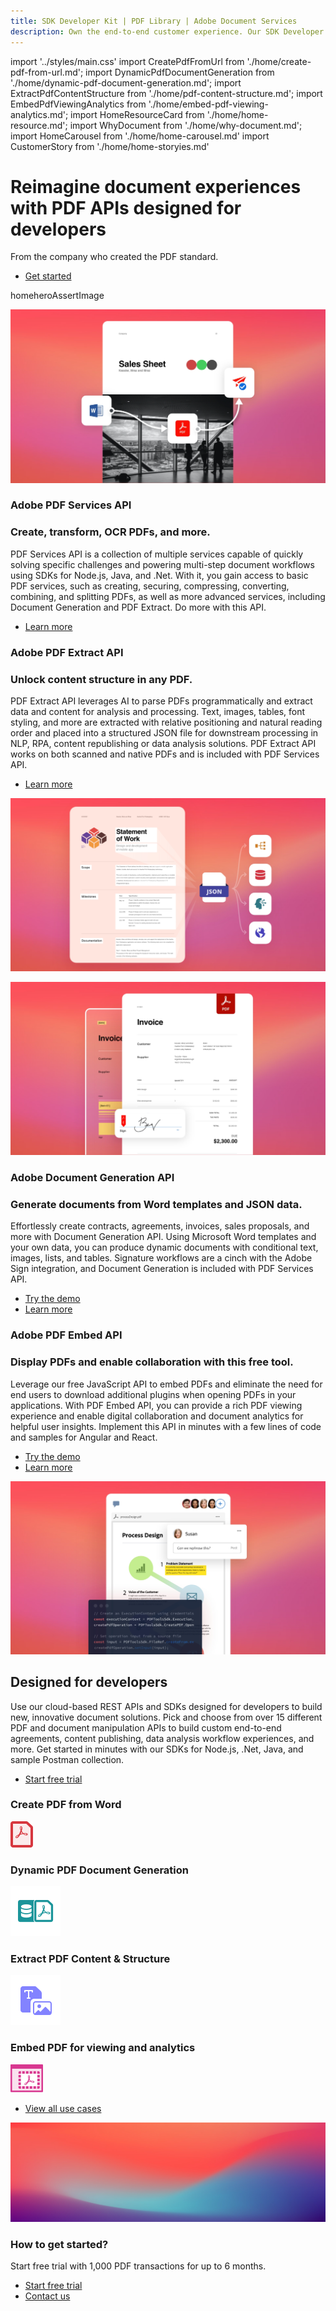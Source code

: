 ```yaml
---
title: SDK Developer Kit | PDF Library | Adobe Document Services
description: Own the end-to-end customer experience. Our SDK Developer kits are customizable & built to last. Find an innovative solution with our PDF SDK here.
---
```


import '../styles/main.css'
import CreatePdfFromUrl from './home/create-pdf-from-url.md';
import DynamicPdfDocumentGeneration from './home/dynamic-pdf-document-generation.md';
import ExtractPdfContentStructure from './home/pdf-content-structure.md';
import EmbedPdfViewingAnalytics from './home/embed-pdf-viewing-analytics.md';
import HomeResourceCard from './home/home-resource.md';
import WhyDocument from './home/why-document.md';
import HomeCarousel from './home/home-carousel.md'
import CustomerStory from './home/home-storyies.md'

<Hero slots="heading, text, buttons, assetsImg" customLayout variant="video" className="homeherobgImage Hero-Banner"/>

# Reimagine document experiences with PDF APIs designed for developers

From the company who created the PDF standard.

- [Get started](https://documentcloud.adobe.com/dc-integration-creation-app-cdn/main.html)


homeheroAssertImage

<TextBlock slots="image, heading,subHeading,text,buttons" theme="lightest" headerElementType="h2" homeZigZag className="home-zigzag-comp-padding Adobe-PDF-Services-API"/>

![PDF Services API Workflow](images/pdfServices.jpg)

### Adobe PDF Services API
### Create, transform, OCR PDFs, and more.

PDF Services API is a collection of multiple services capable of quickly solving specific challenges and
powering multi-step document workflows using SDKs for Node.js, Java, and .Net. With it, you gain
access to basic PDF services, such as creating, securing, compressing, converting, combining, and
splitting PDFs, as well as more advanced services, including Document Generation and PDF Extract.
Do more with this API.

- [Learn more](/src/pages/apis/pdf-services.md)



<TextBlock slots="heading,subHeading,text,buttons,image" theme="light" headerElementType="h2" homeZigZag className="home-zigzag-comp-padding Adobe-PDF-Extract-API" />

### Adobe PDF Extract API
### Unlock content structure in any PDF.

PDF Extract API leverages AI to parse PDFs programmatically and extract data and content for
analysis and processing. Text, images, tables, font styling, and more are extracted with relative
positioning and natural reading order and placed into a structured JSON file for downstream
processing in NLP, RPA, content republishing or data analysis solutions. PDF Extract API works
on both scanned and native PDFs and is included with PDF Services API.

- [Learn more](/src/pages/apis/pdf-extract.md)

![PDF Extract API Workflow](images/pdfExtract.jpg)



<TextBlock slots="image,heading,subHeading,text,buttons" theme="lightest"  primaryOutline headerElementType="h2" homeZigZag className="home-zigzag-comp-padding Adobe-Document-Generation-API"/>

![Document Generation API Workflow](images/docGen.jpg)

### Adobe Document Generation API
### Generate documents from Word templates and JSON data.

Effortlessly create contracts, agreements, invoices, sales proposals, and more with Document
Generation API. Using Microsoft Word templates and your own data, you can produce
dynamic documents with conditional text, images, lists, and tables. Signature workflows are
a cinch with the Adobe Sign integration, and Document Generation is included with PDF
Services API.

- [Try the demo](https://adobe.com/go/dcdocgen_api_demo)
- [Learn more](/src/pages/apis/doc-generation.md)



<TextBlock slots="heading,subHeading,text,buttons,image" theme="light"  primaryOutline headerElementType="h2" homeZigZag className="home-zigzag-comp-padding Adobe-PDF-Embed-API"/>

### Adobe PDF Embed API
### Display PDFs and enable collaboration with this free tool.

Leverage our free JavaScript API to embed PDFs and eliminate the need for end users to
download additional plugins when opening PDFs in your applications. With PDF Embed API, you
can provide a rich PDF viewing experience and enable digital collaboration and document
analytics for helpful user insights. Implement this API in minutes with a few lines of code and
samples for Angular and React.

- [Try the demo](https://www.adobe.com/go/pdfEmbedAPI_demo)
- [Learn more](/src/pages/apis/pdf-embed.md)

![PDF Embed API Workflow](images/pdfEmbed.jpg)


<SummaryBlock slots="heading, text, buttons"  background="rgb(31, 42, 73)" buttonPositionRight className="Designed-for-developers" />

## Designed for developers

Use our cloud-based REST APIs and SDKs designed for developers to build new, innovative document solutions. Pick and choose from over 15 different PDF and document manipulation APIs to build custom end-to-end agreements, content publishing, data analysis workflow experiences, and more. Get started in minutes with our SDKs for Node.js, .Net, Java, and sample Postman collection.

- [Start free trial](https://documentcloud.adobe.com/dc-integration-creation-app-cdn/main.html)



<TabsBlock orientation="vertical" slots="heading, image, content" APIReference = "https://www.adobe.com/go/dcsdk_APIdocs"  repeat="4"  theme="dark" className='bgBlue code-block-0 Designed-for-developers' />

### Create PDF from Word

![creativePDF](images/s_createpdf_color_24.svg)

<CreatePdfFromUrl/>

### Dynamic PDF Document Generation

![Document Generation](images/ic-dynamic-pdf-gen-40.svg)

<DynamicPdfDocumentGeneration/>

### Extract PDF Content & Structure

![PDF Content & Structure](images/ic-extract-40.svg)

<ExtractPdfContentStructure/>

### Embed PDF for viewing and analytics

![viewing and analytics](images/embed.svg)

<EmbedPdfViewingAnalytics/>



<WrapperComponent slots="content" theme="lightest" className="why-docment-services"/>

<WhyDocument />




<WrapperComponent slots="content" repeat="1" theme="light" className="Use-cases-for-Adobe-Document-Services"/>

<HomeResourceCard />




<TextBlock slots="buttons" isCentered theme="light"  className='padding-5 Use-cases-for-Adobe-Document-Services'/>

- [View all use cases](/src/pages/use-cases/agreements-and-contracts/sales-proposals-and-contracts/)




<WrapperComponent slots="content" repeat="1" theme="lightest" className="Customer-Stories"/>

<CustomerStory />




<WrapperComponent slots="content" repeat="1" theme="light"/>

<HomeCarousel />




<SummaryBlock slots="image, heading, text, buttons" theme="lightest" background="white" className="How-to-get-started"/>

![summary block bg img](images/bg-hero.jpeg)

### How to get started?

Start free trial with 1,000 PDF transactions for up to 6 months.

- [Start free trial](https://documentcloud.adobe.com/dc-integration-creation-app-cdn/main.html)
- [Contact us](src/pages/pricing/contact.md)
